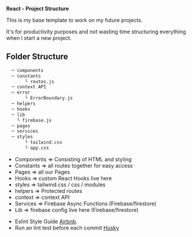 **React - Project Structure**

This is my base template to work on my future projects. 

It's for productivity purposes and not wasting time structuring everything when I start a new project.

## Folder Structure 

```bash
  ─ components
  ─ constants 
       └ routes.js
  ─ context API
  ─ error 
       └ ErrorBoundary.js
  ─ helpers
  ─ hooks
  ─ lib
    └ firebase.js
  ─ pages
  ─ services
  ─ styles
       └ tailwind.css
       └ app.css 
```

* Components => Consisting of HTML and styling
* Constants => all routes together for easy access
* Pages => all our Pages
* Hooks => custom React Hooks live here
* styles => tailwind.css / css / modules
* helpers => Protected routes
* context => context API 
* Services => Firebase Async Functions (Firebase/firestore)
* Lib => firebase config live here  (Firebase/firestore)

- Eslint Style Guide [Airbnb](https://github.com/airbnb/javascript).
- Run an lint test before each commit [Husky](https://typicode.github.io/husky/#/)


